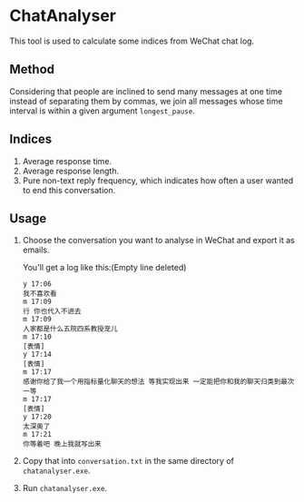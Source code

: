 # ChatAnalyser
This tool is used to calculate some indices from WeChat chat log.
## Method
Considering that people are inclined to send many messages at one time instead of separating them by commas, we join all messages whose time interval is within a given argument `longest_pause`.
## Indices
1. Average response time.
2. Average response length.
3. Pure non-text reply frequency, which indicates how often a user wanted to end this conversation.
## Usage
1. Choose the conversation you want to analyse in WeChat and export it as emails.

   You'll get a log like this:(Empty line deleted)
   ```
   y 17:06
   我不喜欢看
   m 17:09
   行 你也代入不进去
   m 17:09
   人家都是什么五院四系教授宠儿
   m 17:10
   [表情]
   y 17:14
   [表情]
   m 17:17
   感谢你给了我一个用指标量化聊天的想法 等我实现出来 一定能把你和我的聊天归类到最次一等
   m 17:17
   [表情]
   y 17:20
   太深奥了
   m 17:21
   你等着吧 晚上我就写出来
   ```
3. Copy that into `conversation.txt` in the same directory of `chatanalyser.exe`.
4. Run `chatanalyser.exe`.
